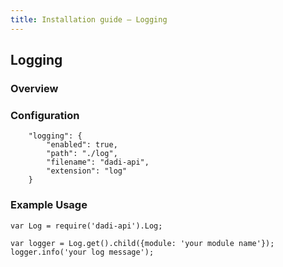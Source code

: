 ```yaml
---
title: Installation guide – Logging
---
```


## Logging

### Overview

### Configuration

```
	"logging": {
		"enabled": true,
		"path": "./log",
		"filename": "dadi-api",
		"extension": "log"
	}
```

### Example Usage

```
var Log = require('dadi-api').Log;

var logger = Log.get().child({module: 'your module name'});
logger.info('your log message');
```
